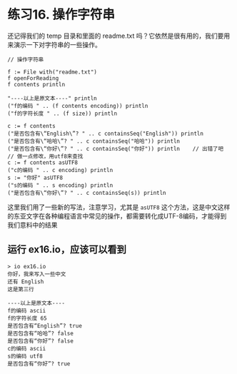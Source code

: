 # 练习16. 操作字符串

还记得我们的 temp 目录和里面的 readme.txt 吗？它依然是很有用的，我们要用来演示一下对字符串的一些操作。

```
// 操作字符串

f := File with("readme.txt")
f openForReading
f contents println

"----以上是原文本----" println
("f的编码 " .. (f contents encoding)) println
("f的字符长度 " .. (f size)) println

c := f contents
("是否包含有\“English\”? " .. c containsSeq("English")) println
("是否包含有\“哈哈\”? " .. c containsSeq("哈哈")) println
("是否包含有\“你好\”? " .. c containsSeq("你好")) println	// 出错了吧
// 做一点修改，用utf8来查找
c := f contents asUTF8
("c的编码 " .. c encoding) println
s := "你好" asUTF8
("s的编码 " .. s encoding) println
("是否包含有\“你好\”? " .. c containsSeq(s)) println	

```

这里我们用了一些新的写法，注意学习，尤其是 `asUTF8` 这个方法，这是中文这样的东亚文字在各种编程语言中常见的操作，都需要转化成UTF-8编码，才能得到我们意料中的结果

## 运行 ex16.io，应该可以看到

```
> io ex16.io
你好，我来写入一些中文
还有 English
这是第三行

----以上是原文本----
f的编码 ascii
f的字符长度 65
是否包含有“English”? true
是否包含有“哈哈”? false
是否包含有“你好”? false
c的编码 ascii
s的编码 utf8
是否包含有“你好”? true
```

